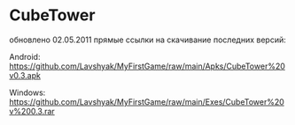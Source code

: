 # CubeTower
обновлено 02.05.2011
прямые ссылки на скачивание последних версий:

Android: https://github.com/Lavshyak/MyFirstGame/raw/main/Apks/CubeTower%20v0.3.apk

Windows: https://github.com/Lavshyak/MyFirstGame/raw/main/Exes/CubeTower%20v%200.3.rar
